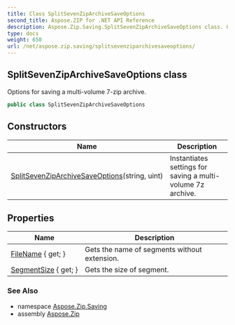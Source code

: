 ```yaml
---
title: Class SplitSevenZipArchiveSaveOptions
second_title: Aspose.ZIP for .NET API Reference
description: Aspose.Zip.Saving.SplitSevenZipArchiveSaveOptions class. Options for saving a multivolume 7zip archive
type: docs
weight: 650
url: /net/aspose.zip.saving/splitsevenziparchivesaveoptions/
---
```

## SplitSevenZipArchiveSaveOptions class

Options for saving a multi-volume 7-zip archive.

```csharp
public class SplitSevenZipArchiveSaveOptions
```

## Constructors

| Name | Description |
| --- | --- |
| [SplitSevenZipArchiveSaveOptions](splitsevenziparchivesaveoptions/)(string, uint) | Instantiates settings for saving a multi-volume 7z archive. |

## Properties

| Name | Description |
| --- | --- |
| [FileName](../../aspose.zip.saving/splitsevenziparchivesaveoptions/filename/) { get; } | Gets the name of segments without extension. |
| [SegmentSize](../../aspose.zip.saving/splitsevenziparchivesaveoptions/segmentsize/) { get; } | Gets the size of segment. |

### See Also

* namespace [Aspose.Zip.Saving](../../aspose.zip.saving/)
* assembly [Aspose.Zip](../../)


